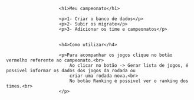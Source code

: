 
                        <h1>Meu campeonato</h1>

                        <p>1- Criar o banco de dados</p>
                        <p>2- Subir os migrate</p>
                        <p>3- Adicionar os time e campeonatos</p>


                        <h4>Como utilizar</h4>

                        <p>Para acompanhar os jogos clique no botão vermelho referente ao campeonato.<br>
                            Ao clicar no botão -> Gerar lista de jogos, é possivel informar os dados dos jogos da rodada ou
                            criar uma rodada nova.<br>
                            No botão Ranking é possivel ver o ranking dos times.<br>
                        </p>